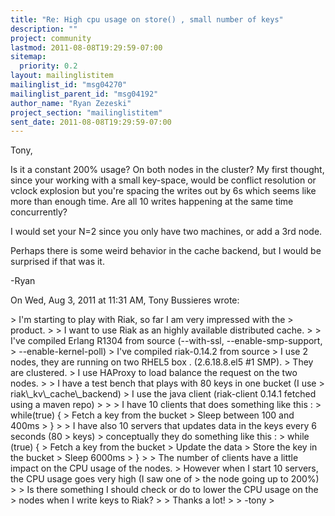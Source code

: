 ```yaml
---
title: "Re: High cpu usage on store() , small number of keys"
description: ""
project: community
lastmod: 2011-08-08T19:29:59-07:00
sitemap:
  priority: 0.2
layout: mailinglistitem
mailinglist_id: "msg04270"
mailinglist_parent_id: "msg04192"
author_name: "Ryan Zezeski"
project_section: "mailinglistitem"
sent_date: 2011-08-08T19:29:59-07:00
---
```



Tony,

Is it a constant 200% usage? On both nodes in the cluster? My first
thought, since your working with a small key-space, would be conflict
resolution or vclock explosion but you're spacing the writes out by 6s which
seems like more than enough time. Are all 10 writes happening at the same
time concurrently?

I would set your N=2 since you only have two machines, or add a 3rd node.

Perhaps there is some weird behavior in the cache backend, but I would be
surprised if that was it.

-Ryan

On Wed, Aug 3, 2011 at 11:31 AM, Tony Bussieres wrote:

&gt; I'm starting to play with Riak, so far I am very impressed with the
&gt; product.
&gt;
&gt; I want to use Riak as an highly available distributed cache.
&gt;
&gt; I've compiled Erlang R1304 from source (--with-ssl, --enable-smp-support,
&gt; --enable-kernel-poll)
&gt; I've compiled riak-0.14.2 from source
&gt; I use 2 nodes, they are running on two RHEL5 box . (2.6.18.8.el5 #1 SMP).
&gt; They are clustered.
&gt; I use HAProxy to load balance the request on the two nodes.
&gt;
&gt; I have a test bench that plays with 80 keys in one bucket (I use
&gt; riak\\_kv\\_cache\\_backend)
&gt; I use the java client (riak-client 0.14.1 fetched using a maven repo)
&gt;
&gt;
&gt; I have 10 clients that does something like this :
&gt; while(true) {
&gt; Fetch a key from the bucket
&gt; Sleep between 100 and 400ms
&gt; }
&gt;
&gt; I have also 10 servers that updates data in the keys every 6 seconds (80
&gt; keys)
&gt; conceptually they do something like this :
&gt; while (true) {
&gt; Fetch a key from the bucket
&gt; Update the data
&gt; Store the key in the bucket
&gt; Sleep 6000ms
&gt; }
&gt;
&gt; The number of clients have a little impact on the CPU usage of the nodes.
&gt; However when I start 10 servers, the CPU usage goes very high (I saw one of
&gt; the node going up to 200%)
&gt;
&gt; Is there something I should check or do to lower the CPU usage on the
&gt; nodes when I write keys to Riak?
&gt;
&gt; Thanks a lot!
&gt;
&gt; -tony
&gt;

